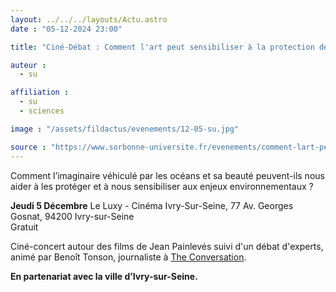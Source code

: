 ```yaml
---
layout: ../../../layouts/Actu.astro
date : "05-12-2024 23:00"

title: "Ciné-Débat : Comment l'art peut sensibiliser à la protection des océans ?"

auteur :
  - su

affiliation :
  - su
  - sciences

image : "/assets/fildactus/evenements/12-05-su.jpg"

source : "https://www.sorbonne-universite.fr/evenements/comment-lart-peut-sensibiliser-la-protection-des-oceans"
---
```


Comment l’imaginaire véhiculé par les océans et sa beauté peuvent-ils nous aider à les protéger et à nous sensibiliser aux enjeux environnementaux ?

__Jeudi 5 Décembre__
Le Luxy - Cinéma Ivry-Sur-Seine, 77 Av. Georges Gosnat, 94200 Ivry-sur-Seine    
Gratuit

Ciné-concert autour des films de Jean Painlevés suivi d'un débat d'experts, animé par Benoît Tonson, journaliste à [The Conversation](https://theconversation.com/fr).

__En partenariat avec la ville d’Ivry-sur-Seine.__
